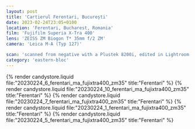 ```yaml
---
layout: post
title: 'Cartierul Ferentari, București'
date: 2023-02-24T23:05+0100
location: 'Ferentari, Bucharest, Romania'
film: 'Fujifilm Superia X-Tra 400'
lens: 'ZEISS ZM Biogon T* 35mm f/2 ZM'
camera: 'Leica M-A (Typ 127)'

scan: 'scanned from negative with a Plustek 8200i, edited in Lightroom'
category: 'eastern-bloc'
---
```


{% render candystore.liquid file:"20230224_6_ferentari_ma_fujixtra400_zm35" title:"Ferentari" %}
{% render candystore.liquid file:"20230224_10_ferentari_ma_fujixtra400_zm35" title:"Ferentari" %}
{% render candystore.liquid file:"20230224_7_ferentari_ma_fujixtra400_zm35" title:"Ferentari" %}
{% render candystore.liquid file:"20230224_1_ferentari_ma_fujixtra400_zm35" title:"Ferentari" %}
{% render candystore.liquid file:"20230224_5_ferentari_ma_fujixtra400_zm35" title:"Ferentari" %}